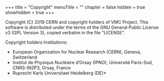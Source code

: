 +++
title = "Copyright"
menuTitle = ""
chapter = false
hidden = true
showhidden = true
+++

Copyright (C) 2019 CERN and copyright holders of VMC Project.
This software is distributed under the terms of the GNU General Public
License v3 (GPL Version 3), copied verbatim in the file "LICENSE".

Copyright holders Institutions:

- European Organization for Nuclear Research (CERN), Geneva, Switzerland
- Institut de Physique Nucléaire dʼOrsay (IPNO), Université Paris-Sud, CNRS-IN2P3, Orsay, France
- Ruprecht Karls Universitaet Heidelberg (DE)*
